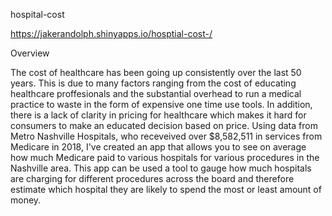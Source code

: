 hospital-cost

https://jakerandolph.shinyapps.io/hosptial-cost-/

Overview

The cost of healthcare has been going up consistently over the last 50 years.  This is due to many factors ranging from the cost of educating healthcare proffesionals and the substantial overhead to run a medical practice to waste in the form of expensive one time use tools.  In addition, there is a lack of clarity in pricing for healthcare which makes it hard for consumers to make an educated decision based on price.  Using data from Metro Nashville Hospitals, who receveived over $8,582,511 in services from Medicare in 2018, I've created an app that allows you to see on average how much Medicare paid to various hospitals for various procedures in the Nashville area.  This app can be used a tool to gauge how much hospitals are charging for different procedures across the board and therefore estimate which hospital they are likely to spend the most or least amount of money.


